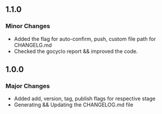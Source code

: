 ## 1.1.0

### Minor Changes

- Added the flag for auto-confirm, push, custom file path for CHANGELG.md
- Checked the gocyclo report && improved the code.

## 1.0.0

### Major Changes

- Added add, version, tag, publish flags for respective stage
- Generating && Updating the CHANGELOG.md file

